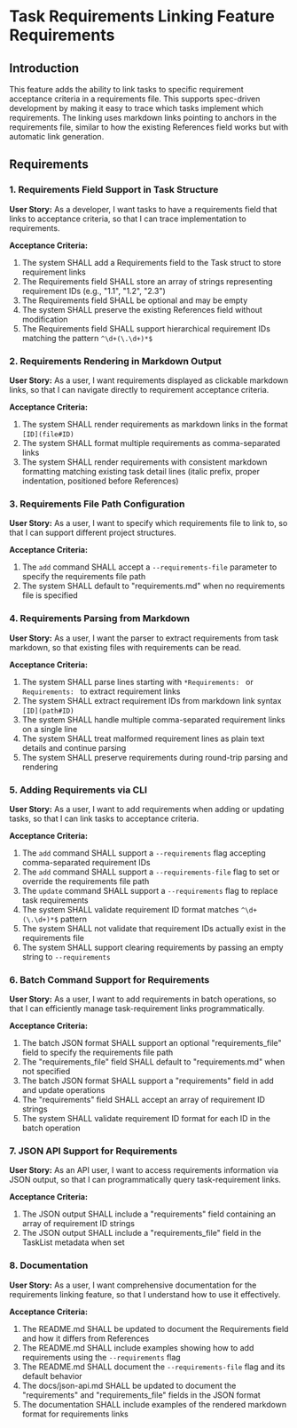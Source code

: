 # Task Requirements Linking Feature Requirements

## Introduction

This feature adds the ability to link tasks to specific requirement acceptance criteria in a requirements file. This supports spec-driven development by making it easy to trace which tasks implement which requirements. The linking uses markdown links pointing to anchors in the requirements file, similar to how the existing References field works but with automatic link generation.

## Requirements

### 1. Requirements Field Support in Task Structure

**User Story:** As a developer, I want tasks to have a requirements field that links to acceptance criteria, so that I can trace implementation to requirements.

**Acceptance Criteria:**

1. <a name="1.1"></a>The system SHALL add a Requirements field to the Task struct to store requirement links
2. <a name="1.2"></a>The Requirements field SHALL store an array of strings representing requirement IDs (e.g., "1.1", "1.2", "2.3")
3. <a name="1.3"></a>The Requirements field SHALL be optional and may be empty
4. <a name="1.4"></a>The system SHALL preserve the existing References field without modification
5. <a name="1.5"></a>The Requirements field SHALL support hierarchical requirement IDs matching the pattern `^\d+(\.\d+)*$`

### 2. Requirements Rendering in Markdown Output

**User Story:** As a user, I want requirements displayed as clickable markdown links, so that I can navigate directly to requirement acceptance criteria.

**Acceptance Criteria:**

1. <a name="2.1"></a>The system SHALL render requirements as markdown links in the format `[ID](file#ID)`
2. <a name="2.2"></a>The system SHALL format multiple requirements as comma-separated links
3. <a name="2.3"></a>The system SHALL render requirements with consistent markdown formatting matching existing task detail lines (italic prefix, proper indentation, positioned before References)

### 3. Requirements File Path Configuration

**User Story:** As a user, I want to specify which requirements file to link to, so that I can support different project structures.

**Acceptance Criteria:**

1. <a name="3.1"></a>The `add` command SHALL accept a `--requirements-file` parameter to specify the requirements file path
2. <a name="3.2"></a>The system SHALL default to "requirements.md" when no requirements file is specified

### 4. Requirements Parsing from Markdown

**User Story:** As a user, I want the parser to extract requirements from task markdown, so that existing files with requirements can be read.

**Acceptance Criteria:**

1. <a name="4.1"></a>The system SHALL parse lines starting with `*Requirements: ` or `Requirements: ` to extract requirement links
2. <a name="4.2"></a>The system SHALL extract requirement IDs from markdown link syntax `[ID](path#ID)`
3. <a name="4.3"></a>The system SHALL handle multiple comma-separated requirement links on a single line
4. <a name="4.4"></a>The system SHALL treat malformed requirement lines as plain text details and continue parsing
5. <a name="4.5"></a>The system SHALL preserve requirements during round-trip parsing and rendering

### 5. Adding Requirements via CLI

**User Story:** As a user, I want to add requirements when adding or updating tasks, so that I can link tasks to acceptance criteria.

**Acceptance Criteria:**

1. <a name="5.1"></a>The `add` command SHALL support a `--requirements` flag accepting comma-separated requirement IDs
2. <a name="5.2"></a>The `add` command SHALL support a `--requirements-file` flag to set or override the requirements file path
3. <a name="5.3"></a>The `update` command SHALL support a `--requirements` flag to replace task requirements
4. <a name="5.4"></a>The system SHALL validate requirement ID format matches `^\d+(\.\d+)*$` pattern
5. <a name="5.5"></a>The system SHALL not validate that requirement IDs actually exist in the requirements file
6. <a name="5.6"></a>The system SHALL support clearing requirements by passing an empty string to `--requirements`

### 6. Batch Command Support for Requirements

**User Story:** As a user, I want to add requirements in batch operations, so that I can efficiently manage task-requirement links programmatically.

**Acceptance Criteria:**

1. <a name="6.1"></a>The batch JSON format SHALL support an optional "requirements_file" field to specify the requirements file path
2. <a name="6.2"></a>The "requirements_file" field SHALL default to "requirements.md" when not specified
3. <a name="6.3"></a>The batch JSON format SHALL support a "requirements" field in add and update operations
4. <a name="6.4"></a>The "requirements" field SHALL accept an array of requirement ID strings
5. <a name="6.5"></a>The system SHALL validate requirement ID format for each ID in the batch operation

### 7. JSON API Support for Requirements

**User Story:** As an API user, I want to access requirements information via JSON output, so that I can programmatically query task-requirement links.

**Acceptance Criteria:**

1. <a name="7.1"></a>The JSON output SHALL include a "requirements" field containing an array of requirement ID strings
2. <a name="7.2"></a>The JSON output SHALL include a "requirements_file" field in the TaskList metadata when set

### 8. Documentation

**User Story:** As a user, I want comprehensive documentation for the requirements linking feature, so that I understand how to use it effectively.

**Acceptance Criteria:**

1. <a name="8.1"></a>The README.md SHALL be updated to document the Requirements field and how it differs from References
2. <a name="8.2"></a>The README.md SHALL include examples showing how to add requirements using the `--requirements` flag
3. <a name="8.3"></a>The README.md SHALL document the `--requirements-file` flag and its default behavior
4. <a name="8.4"></a>The docs/json-api.md SHALL be updated to document the "requirements" and "requirements_file" fields in the JSON format
5. <a name="8.5"></a>The documentation SHALL include examples of the rendered markdown format for requirements links

